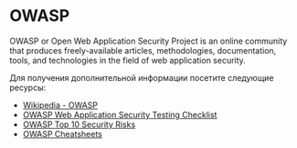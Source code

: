 # OWASP

OWASP or Open Web Application Security Project is an online community that produces freely-available articles, methodologies, documentation, tools, and technologies in the field of web application security.

Для получения дополнительной информации посетите следующие ресурсы:

- [Wikipedia - OWASP](https://en.wikipedia.org/wiki/OWASP)
- [OWASP Web Application Security Testing Checklist](https://github.com/0xRadi/OWASP-Web-Checklist)
- [OWASP Top 10 Security Risks](https://sucuri.net/guides/owasp-top-10-security-vulnerabilities-2021/)
- [OWASP Cheatsheets](https://cheatsheetseries.owasp.org/cheatsheets/AJAX_Security_Cheat_Sheet.html)
